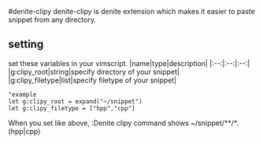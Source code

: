 #denite-clipy
denite-clipy is denite extension which makes it easier to paste snippet from any directory.

## setting
set these variables in your vimscript.
|name|type|description|
|:--:|:--:|:--:|
|g:clipy_root|string|specify directory of your snippet|
|g:clipy_filetype|list|specify filetype of your snippet|

```vim
"example
let g:clipy_root = expand("~/snippet")
let g:clipy_filetype = ["hpp","cpp"]
```

When you set like above, :Denite clipy command shows ~/snippet/**/*.(hpp|cpp)

